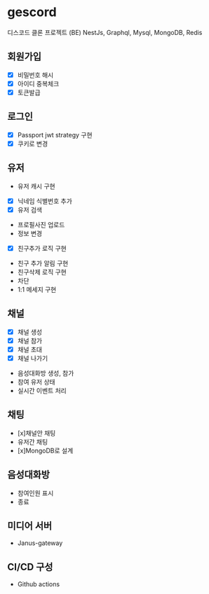 # gescord

디스코드 클론 프로젝트 (BE)
NestJs, Graphql, Mysql, MongoDB, Redis

## 회원가입

- [x] 비밀번호 해시 
- [x] 아이디 중복체크 
- [x] 토큰발급 

## 로그인

- [x] Passport jwt strategy 구현 
- [x] 쿠키로 변경 

## 유저

- 유저 캐시 구현
- [x] 닉네임 식별번호 추가 
- [x] 유저 검색 
- 프로필사진 업로드
- 정보 변경
- [x] 친구추가 로직 구현 
- 친구 추가 알림 구현
- 친구삭제 로직 구현
- 차단
- 1:1 메세지 구현

## 채널

- [x] 채널 생성 
- [x] 채널 참가 
- [x] 채널 초대 
- [x] 채널 나가기 
- 음성대화방 생성, 참가
- 참여 유저 상태
- 실시간 이벤트 처리

## 채팅
- [x]채널안 채팅
- 유저간 채팅
- [x]MongoDB로 설계

## 음성대화방

- 참여인원 표시
- 종료

## 미디어 서버

- Janus-gateway

## CI/CD 구성

- Github actions